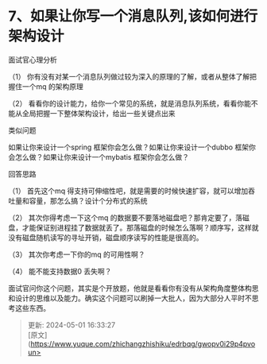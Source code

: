 # 7、如果让你写一个消息队列,该如何进行架构设计

面试官心理分析



（1） 你有没有对某一个消息队列做过较为深入的原理的了解，或者从整体了解把握住一个mq 的架构原理

（2） 看看你的设计能力，给你一个常见的系统，就是消息队列系统，看看你能不能从全局把握一下整体架构设计，给出一些关键点出来

类似问题



如果让你来设计一个spring 框架你会怎么做？如果让你来设计一个dubbo 框架你会怎么做？如果让你来设计一个mybatis 框架你会怎么做？

回答思路



（1） 首先这个mq 得支持可伸缩性吧，就是需要的时候快速扩容，就可以增加吞吐量和容量，那怎么搞？设计个分布式的系统

（2） 其次你得考虑一下这个mq 的数据要不要落地磁盘吧？那肯定要了，落磁盘，才能保证别进程挂了数据就丢了。那落磁盘的时候怎么落啊？顺序写，这样就没有磁盘随机读写的寻址开销，磁盘顺序读写的性能是很高的。

（3） 其次你考虑一下你的mq 的可用性啊？



（4） 能不能支持数据0 丢失啊？



面试官问你这个问题，其实是个开放题，他就是看看你有没有从架构角度整体构思和设计的思维以及能力。确实这个问题可以刷掉一大批人，因为大部分人平时不思考这些东西。

  




> 更新: 2024-05-01 16:33:27  
> [原文](https://www.yuque.com/zhichangzhishiku/edrbqg/gwopv0i29p4pvoun>